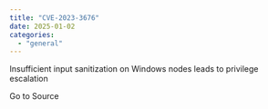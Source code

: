 ```yaml
---
title: "CVE-2023-3676"
date: 2025-01-02
categories: 
  - "general"
---
```


Insufficient input sanitization on Windows nodes leads to privilege escalation

Go to Source
